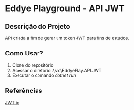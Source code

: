 # Eddye Playground - API JWT

## Descrição do Projeto

API criada a fim de gerar um token JWT para fins de estudos.

## Como Usar?
1. Clone do repositório
2. Acessar o diretório .\src\EddyePlay.API.JWT
3. Executar o comando *dotnet run*

## Referências
[JWT.io](https://jwt.io/)<br>